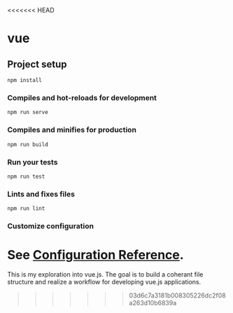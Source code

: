 <<<<<<< HEAD
# vue

## Project setup
```
npm install
```

### Compiles and hot-reloads for development
```
npm run serve
```

### Compiles and minifies for production
```
npm run build
```

### Run your tests
```
npm run test
```

### Lints and fixes files
```
npm run lint
```

### Customize configuration
See [Configuration Reference](https://cli.vuejs.org/config/).
=======
This is my exploration into vue.js. The goal is to build a coherant file structure and realize a workflow for developing vue.js applications.
>>>>>>> 03d6c7a3181b008305226dc2f08a263d10b6839a
